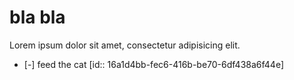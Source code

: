 # bla bla

Lorem ipsum dolor sit amet, consectetur adipisicing elit.

- [-] feed the cat [id:: 16a1d4bb-fec6-416b-be70-6df438a6f44e]
